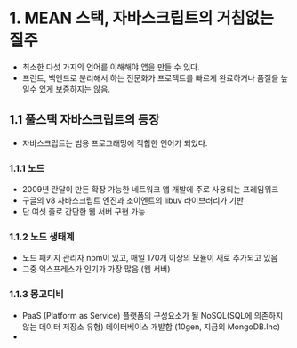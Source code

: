 # 1. MEAN 스택, 자바스크립트의 거침없는 질주
* 최소한 다섯 가지의 언어를 이해해야 앱을 만들 수 있다.
* 프런트, 백엔드로 분리해서 하는 전문화가 프로젝트를 빠르게 완료하거나 품질을 높일수 있게 보증하지는 않음.

## 1.1 풀스택 자바스크립트의 등장
* 자바스크립트는 범용 프로그래밍에 적합한 언어가 되었다.

### 1.1.1 노드
* 2009년 란달이 만든 확장 가능한 네트워크 앱 개발에 주로 사용되는 프레임워크
* 구글의 v8 자바스크립트 엔진과 조이엔트의 libuv 라이브러리가 기반
* 단 여섯 줄로 간단한 웹 서버 구현 가능

### 1.1.2 노드 생태계
* 노드 패키지 관리자 npm이 있고, 매일 170개 이상의 모듈이 새로 추가되고 있음
* 그중 익스프레스가 인기가 가장 많음.(웹 서버)

### 1.1.3 몽고디비
* PaaS (Platform as Service) 플랫폼의 구성요소가 될 NoSQL(SQL에 의존하지 않는 데이터 저장소 유형) 데이터베이스 개발함 (10gen, 지금의 MongoDB.Inc) 
* 
